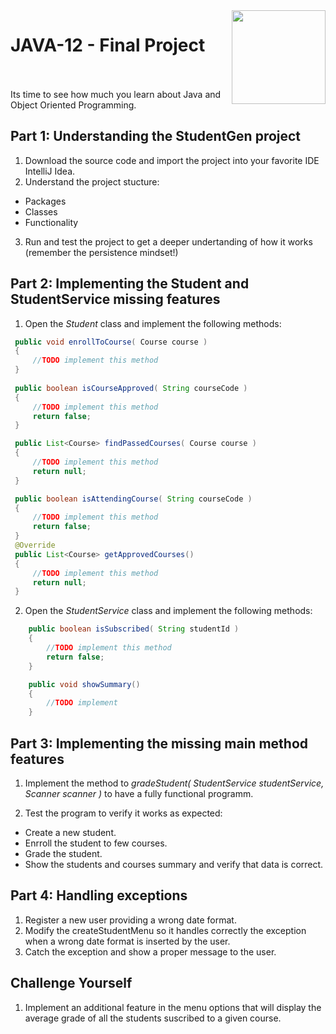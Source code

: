 
<img align="right" width="150" height="150" src="https://media-exp1.licdn.com/dms/image/C4E0BAQF7BYCCZt5epw/company-logo_200_200/0?e=2159024400&v=beta&t=qUAFP9bUgBEEXGVQYpUXW1J_OiP8e0r4rFBpqp8OrxA">

# JAVA-12 - Final Project

 <br/>
 <br/>
 Its time to see how much you learn about Java and Object Oriented Programming.
 
 ## Part 1: Understanding the StudentGen project
 1. Download the source code and import the project into your favorite IDE IntelliJ Idea.
 2. Understand the project stucture:
 * Packages
 * Classes
 * Functionality
 3. Run and test the project to get a deeper undertanding of how it works (remember the persistence mindset!)
 
  ## Part 2: Implementing the Student and StudentService missing features
  1. Open the *Student* class and implement the following methods:
  
   ```java
    public void enrollToCourse( Course course )
    {
        //TODO implement this method
    }
    
    public boolean isCourseApproved( String courseCode )
    {
        //TODO implement this method
        return false;
    }

    public List<Course> findPassedCourses( Course course )
    {
        //TODO implement this method
        return null;
    }

    public boolean isAttendingCourse( String courseCode )
    {
        //TODO implement this method
        return false;
    }
    @Override
    public List<Course> getApprovedCourses()
    {
        //TODO implement this method
        return null;
    }
   ```
   
   2. Open the *StudentService* class and implement the following methods:
   
   ```java
       public boolean isSubscribed( String studentId )
       {
           //TODO implement this method
           return false;
       }

       public void showSummary()
       {
           //TODO implement
       }
   ```

  ## Part 3: Implementing the missing main method features
 
 1. Implement the method to *gradeStudent( StudentService studentService, Scanner scanner )* to have a fully functional programm.
 
 2. Test the program to verify it works as expected:
  * Create a new student.
  * Enrroll the student to few courses.
  * Grade the student.
  * Show the students and courses summary and verify that data is correct.
  

  ## Part 4: Handling exceptions
  1. Register a new user providing a wrong date format.
  2. Modify the createStudentMenu so it handles correctly the exception when a wrong date format is inserted by the user.
  3. Catch the exception and show a proper message to the user.
  
  ## Challenge Yourself
  1. Implement an additional feature in the menu options that will display the average grade of all the students suscribed to a given course.
